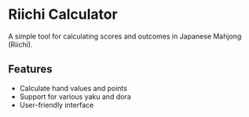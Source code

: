 # Riichi Calculator

A simple tool for calculating scores and outcomes in Japanese Mahjong (Riichi).

## Features

- Calculate hand values and points
- Support for various yaku and dora
- User-friendly interface